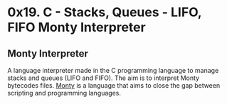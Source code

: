 # 0x19. C - Stacks, Queues - LIFO, FIFO Monty Interpreter

## Monty Interpreter
A language interpreter made in the C programming language to manage stacks and queues (LIFO and FIFO). The aim is to interpret Monty bytecodes files. [Monty](http://montyscoconut.github.io/) is a language that aims to close the 
gap between scripting and programming languages.


